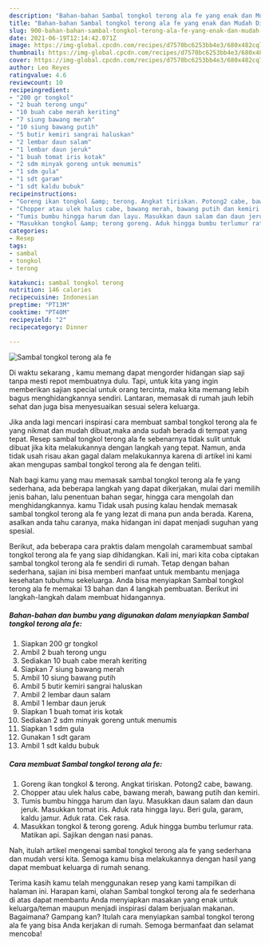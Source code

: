 ```yaml
---
description: "Bahan-bahan Sambal tongkol terong ala fe yang enak dan Mudah Dibuat"
title: "Bahan-bahan Sambal tongkol terong ala fe yang enak dan Mudah Dibuat"
slug: 900-bahan-bahan-sambal-tongkol-terong-ala-fe-yang-enak-dan-mudah-dibuat
date: 2021-06-19T12:14:42.071Z
image: https://img-global.cpcdn.com/recipes/d7570bc6253bb4e3/680x482cq70/sambal-tongkol-terong-ala-fe-foto-resep-utama.jpg
thumbnail: https://img-global.cpcdn.com/recipes/d7570bc6253bb4e3/680x482cq70/sambal-tongkol-terong-ala-fe-foto-resep-utama.jpg
cover: https://img-global.cpcdn.com/recipes/d7570bc6253bb4e3/680x482cq70/sambal-tongkol-terong-ala-fe-foto-resep-utama.jpg
author: Leo Reyes
ratingvalue: 4.6
reviewcount: 10
recipeingredient:
- "200 gr tongkol"
- "2 buah terong ungu"
- "10 buah cabe merah keriting"
- "7 siung bawang merah"
- "10 siung bawang putih"
- "5 butir kemiri sangrai haluskan"
- "2 lembar daun salam"
- "1 lembar daun jeruk"
- "1 buah tomat iris kotak"
- "2 sdm minyak goreng untuk menumis"
- "1 sdm gula"
- "1 sdt garam"
- "1 sdt kaldu bubuk"
recipeinstructions:
- "Goreng ikan tongkol &amp; terong. Angkat tiriskan. Potong2 cabe, bawang."
- "Chopper atau ulek halus cabe, bawang merah, bawang putih dan kemiri."
- "Tumis bumbu hingga harum dan layu. Masukkan daun salam dan daun jeruk. Masukkan tomat iris. Aduk rata hingga layu. Beri gula, garam, kaldu jamur. Aduk rata. Cek rasa."
- "Masukkan tongkol &amp; terong goreng. Aduk hingga bumbu terlumur rata. Matikan api. Sajikan dengan nasi panas."
categories:
- Resep
tags:
- sambal
- tongkol
- terong

katakunci: sambal tongkol terong 
nutrition: 146 calories
recipecuisine: Indonesian
preptime: "PT13M"
cooktime: "PT40M"
recipeyield: "2"
recipecategory: Dinner

---
```



![Sambal tongkol terong ala fe](https://img-global.cpcdn.com/recipes/d7570bc6253bb4e3/680x482cq70/sambal-tongkol-terong-ala-fe-foto-resep-utama.jpg)

Di waktu  sekarang , kamu memang dapat mengorder hidangan siap saji tanpa mesti repot membuatnya dulu. Tapi, untuk kita yang ingin memberikan sajian special untuk orang tercinta, maka kita memang lebih bagus menghidangkannya sendiri. Lantaran, memasak di rumah jauh lebih sehat dan juga bisa menyesuaikan sesuai selera keluarga.

Jika anda lagi mencari inspirasi cara membuat sambal tongkol terong ala fe yang nikmat dan mudah dibuat,maka anda sudah berada di tempat yang tepat. Resep sambal tongkol terong ala fe  sebenarnya tidak sulit untuk dibuat jika kita melakukannya dengan langkah yang tepat. Namun, anda tidak usah risau akan gagal dalam melakukannya 
karena di artikel ini kami akan mengupas sambal tongkol terong ala fe dengan teliti.  



Nah bagi kamu yang mau memasak sambal tongkol terong ala fe yang sederhana, ada beberapa langkah yang dapat dikerjakan, mulai dari memilih jenis bahan, lalu penentuan bahan segar, hingga cara mengolah dan menghidangkannya. kamu Tidak usah pusing kalau hendak memasak sambal tongkol terong ala fe yang lezat di mana pun anda berada. Karena, asalkan anda  tahu caranya, maka hidangan ini dapat menjadi suguhan yang spesial.

Berikut, ada beberapa cara praktis  dalam mengolah caramembuat sambal tongkol terong ala fe yang siap dihidangkan. Kali ini, mari kita coba ciptakan sambal tongkol terong ala fe sendiri di rumah. Tetap dengan bahan sederhana, sajian ini bisa memberi manfaat untuk membantu menjaga kesehatan tubuhmu sekeluarga. Anda bisa menyiapkan Sambal tongkol terong ala fe memakai 13 bahan dan 4 langkah pembuatan. Berikut ini langkah-langkah dalam membuat hidangannya.

<!--inarticleads1-->

##### Bahan-bahan dan bumbu yang digunakan dalam menyiapkan Sambal tongkol terong ala fe:

1. Siapkan 200 gr tongkol
1. Ambil 2 buah terong ungu
1. Sediakan 10 buah cabe merah keriting
1. Siapkan 7 siung bawang merah
1. Ambil 10 siung bawang putih
1. Ambil 5 butir kemiri sangrai haluskan
1. Ambil 2 lembar daun salam
1. Ambil 1 lembar daun jeruk
1. Siapkan 1 buah tomat iris kotak
1. Sediakan 2 sdm minyak goreng untuk menumis
1. Siapkan 1 sdm gula
1. Gunakan 1 sdt garam
1. Ambil 1 sdt kaldu bubuk




<!--inarticleads2-->

##### Cara membuat Sambal tongkol terong ala fe:

1. Goreng ikan tongkol &amp; terong. Angkat tiriskan. Potong2 cabe, bawang.
1. Chopper atau ulek halus cabe, bawang merah, bawang putih dan kemiri.
1. Tumis bumbu hingga harum dan layu. Masukkan daun salam dan daun jeruk. Masukkan tomat iris. Aduk rata hingga layu. Beri gula, garam, kaldu jamur. Aduk rata. Cek rasa.
1. Masukkan tongkol &amp; terong goreng. Aduk hingga bumbu terlumur rata. Matikan api. Sajikan dengan nasi panas.




Nah, itulah artikel mengenai  sambal tongkol terong ala fe  yang sederhana dan mudah versi kita. Semoga kamu bisa melakukannya dengan hasil yang dapat membuat keluarga di rumah senang. 

Terima kasih kamu telah menggunakan resep yang kami tampilkan di halaman ini. Harapan kami, olahan  Sambal tongkol terong ala fe sederhana di atas dapat membantu Anda menyiapkan masakan yang enak untuk keluarga/teman maupun menjadi inspirasi dalam berjualan makanan. Bagaimana? Gampang kan? Itulah cara menyiapkan sambal tongkol terong ala fe yang bisa Anda kerjakan di rumah. Semoga bermanfaat dan selamat mencoba!

